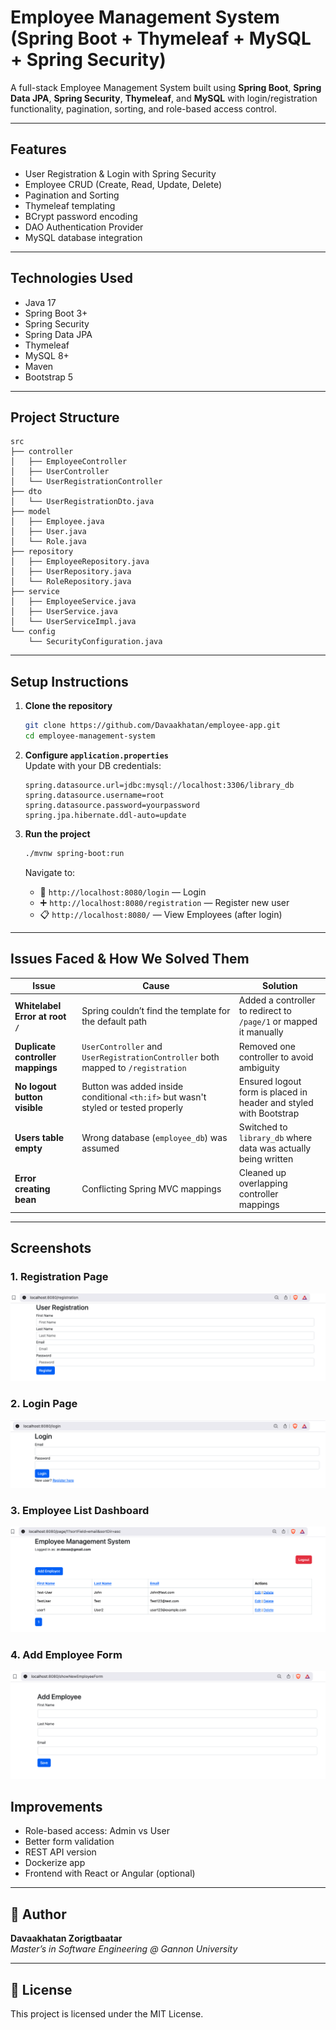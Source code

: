#  Employee Management System (Spring Boot + Thymeleaf + MySQL + Spring Security)

A full-stack Employee Management System built using **Spring Boot**, **Spring Data JPA**, **Spring Security**, **Thymeleaf**, and **MySQL** with login/registration functionality, pagination, sorting, and role-based access control.

---

##  Features

-  User Registration & Login with Spring Security
-  Employee CRUD (Create, Read, Update, Delete)
-  Pagination and Sorting
-  Thymeleaf templating
-  BCrypt password encoding
-  DAO Authentication Provider
-  MySQL database integration

---

##  Technologies Used

- Java 17
- Spring Boot 3+
- Spring Security
- Spring Data JPA
- Thymeleaf
- MySQL 8+
- Maven
- Bootstrap 5

---

##  Project Structure

```text
src
├── controller
│   ├── EmployeeController
│   ├── UserController
│   └── UserRegistrationController
├── dto
│   └── UserRegistrationDto.java
├── model
│   ├── Employee.java
│   ├── User.java
│   └── Role.java
├── repository
│   ├── EmployeeRepository.java
│   ├── UserRepository.java
│   └── RoleRepository.java
├── service
│   ├── EmployeeService.java
│   ├── UserService.java
│   └── UserServiceImpl.java
└── config
    └── SecurityConfiguration.java
```

---

##  Setup Instructions

1. **Clone the repository**  
   ```bash
   git clone https://github.com/Davaakhatan/employee-app.git
   cd employee-management-system
   ```

2. **Configure `application.properties`**  
   Update with your DB credentials:
   ```properties
   spring.datasource.url=jdbc:mysql://localhost:3306/library_db
   spring.datasource.username=root
   spring.datasource.password=yourpassword
   spring.jpa.hibernate.ddl-auto=update
   ```

3. **Run the project**  
   ```bash
   ./mvnw spring-boot:run
   ```
   Navigate to:  
   - 📝 `http://localhost:8080/login` — Login  
   - ➕ `http://localhost:8080/registration` — Register new user  
   - 📋 `http://localhost:8080/` — View Employees (after login)

---

##  Issues Faced & How We Solved Them

| Issue | Cause | Solution |
|------|-------|----------|
| **Whitelabel Error at root `/`** | Spring couldn’t find the template for the default path | Added a controller to redirect to `/page/1` or mapped it manually |
| **Duplicate controller mappings** | `UserController` and `UserRegistrationController` both mapped to `/registration` | Removed one controller to avoid ambiguity |
| **No logout button visible** | Button was added inside conditional `<th:if>` but wasn't styled or tested properly | Ensured logout form is placed in header and styled with Bootstrap |
| **Users table empty** | Wrong database (`employee_db`) was assumed | Switched to `library_db` where data was actually being written |
| **Error creating bean** | Conflicting Spring MVC mappings | Cleaned up overlapping controller mappings |

---


## Screenshots

### 1. Registration Page
![Registration](screenshots/registration.png)

### 2. Login Page
![Login](screenshots/login.png)

### 3. Employee List Dashboard
![Dashboard](screenshots/Employees.png)

### 4. Add Employee Form
![Add Employee](screenshots/add-employee.png)

##  Improvements

- Role-based access: Admin vs User
- Better form validation
- REST API version
- Dockerize app
- Frontend with React or Angular (optional)

---

## 👤 Author

**Davaakhatan Zorigtbaatar**  
_Master’s in Software Engineering @ Gannon University_

---

## 📄 License

This project is licensed under the MIT License.
